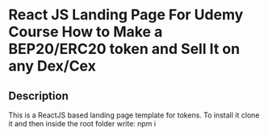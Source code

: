 # React JS Landing Page For Udemy Course How to Make a BEP20/ERC20 token and Sell It on any Dex/Cex


## Description
This is a ReactJS based landing page template for tokens. 
To install it clone it and then inside the root folder write: npm i
